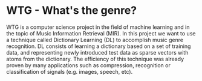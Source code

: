 WTG - What's the genre?
===

WTG is a computer science project in the field of machine learning and in the topic of Music Information Retrieval (MIR). In this project we want to use a technique called Dictionary Learning (DL) to accomplish music genre recognition. DL consists of learning a dictionary based on a set of training data, and representing newly introduced test data as sparse vectors with atoms from the dictionary. The efficiency of this technique was already proven by many applications such as compression, recognition or classification of signals (e.g. images, speech, etc).
